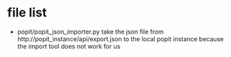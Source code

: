file list
=========

* popit/popit_json_importer.py
  take the json file from http://popit_instance/api/export.json to the local popit instance
  because the import tool does not work for us
